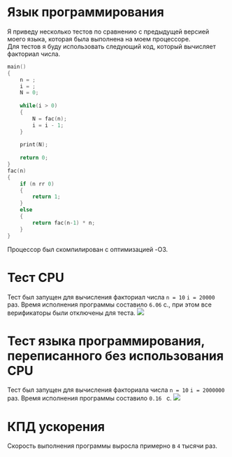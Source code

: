 # Язык программирования
Я приведу несколько тестов по сравнению с предыдущей версией моего языка, которая была выполнена на моем процессоре.  
Для тестов я буду использовать следующий код, который вычисляет факториал числа.  
```c
main()
{
    n = ;
    i = ;
    N = 0;
    
    while(i > 0)
    {
        N = fac(n);
        i = i - 1;
    }
    
    print(N);
    
    return 0;
}
fac(n)
{    
    if (n rr 0)
    {
        return 1;
    }
    else
    {
        return fac(n-1) * n;
    }
}
```
Процессор был скомпилирован с оптимизацией -O3.  
# Тест CPU
Тест был запущен для вычисления факториал числа `n = 10` `i = 20000` раз. Время исполнения программы составило `6.06` с., при этом все верификаторы были отключены для теста.
![](https://github.com/vihlancevk/MyProgrammingLanguage/blob/main/res/time.png/time.png)
# Тест языка программирования, переписанного без использования CPU
Тест был запущен для вычисления факториала числа `n = 10` `i = 2000000` раз. Время исполнения программы составило `0.16 ` с.
![](https://github.com/vihlancevk/MyProgrammingLanguage.2/blob/main/res/time.png/time.png)
# КПД ускорения
Скорость выполнения программы выросла примерно в `4` тысячи раз.
